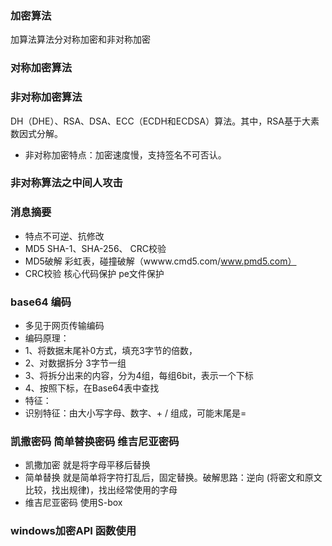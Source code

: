 ### 加密算法
 加算法算法分对称加密和非对称加密
 
 ### 对称加密算法
 
 
 
 
 ### 非对称加密算法
   DH（DHE）、RSA、DSA、ECC（ECDH和ECDSA）算法。其中，RSA基于大素数因式分解。
   - 非对称加密特点：加密速度慢，支持签名不可否认。
   
 
 ### 非对称算法之中间人攻击
 
 
 ### 消息摘要
  - 特点不可逆、抗修改
  - MD5 SHA-1、SHA-256、 CRC校验
  - MD5破解 彩虹表，碰撞破解（wwww.cmd5.com/www.pmd5.com）
  - CRC校验 核心代码保护 pe文件保护
 ### base64 编码
 - 多见于网页传输编码
 - 编码原理：
 - 1、将数据末尾补0方式，填充3字节的倍数，
 - 2、对数据拆分 3字节一组
 - 3、将拆分出来的内容，分为4组，每组6bit，表示一个下标
 - 4、按照下标，在Base64表中查找
 - 特征：
  - 识别特征：由大小写字母、数字、+ / 组成，可能末尾是=
 
 
 ### 凯撒密码  简单替换密码 维吉尼亚密码
 - 凯撒加密 就是将字母平移后替换
 - 简单替换 就是简单将字符打乱后，固定替换。破解思路：逆向 (将密文和原文比较，找出规律)，找出经常使用的字母
 - 维吉尼亚密码 使用S-box
 
 
 
 ### windows加密API 函数使用

